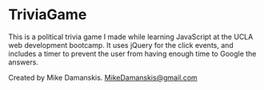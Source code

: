 # TriviaGame

This is a political trivia game I made while learning JavaScript at the UCLA web development bootcamp.  It uses jQuery for the click events, and includes a timer to prevent the user from having enough time to Google the answers.

Created by Mike Damanskis. MikeDamanskis@gmail.com

